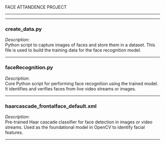 FACE ATTANDENCE PROJECT

---    

---

### **create_data.py**  
*Description:*  
Python script to capture images of faces and store them in a dataset. This file is used to build the training data for the face recognition model.  

---

### **faceRecognition.py**  
*Description:*  
Core Python script for performing face recognition using the trained model. It identifies and verifies faces from live video streams or images.  

---

### **haarcascade_frontalface_default.xml**  
*Description:*  
Pre-trained Haar cascade classifier for face detection in images or video streams. Used as the foundational model in OpenCV to identify facial features.  

--- 

